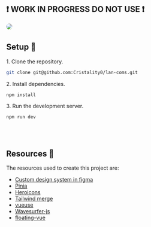## ❗ WORK IN PROGRESS DO NOT USE ❗
<image src="src/assets/images/thumbnail.png" style="border-radius:16px;margin-bottom:5px;"/>

## Setup 🔧

<p>1. Clone the repository.</p>

```bash
git clone git@github.com:Cristality0/lan-coms.git
```

<p>2. Install dependencies.</p>

```bash
npm install
```

<p>3. Run the development server.</p>

```bash
npm run dev
```

<br/>
<br/>

## Resources 📙

<p>The resources used to create this project are:</p>

- <a href="https://www.figma.com/file/P4anyRLoN2NNhDicfFUcqi/Avian-Messaging?node-id=2%3A4">Custom design system in figma</a>
- <a href="https://pinia.vuejs.org/">Pinia</a>
- <a href="https://heroicons.com/">Heroicons</a>
- <a href="https://github.com/dcastil/tailwind-merge">Tailwind merge</a>
- <a href="https://vueuse.org/">vueuse</a>
- <a href="https://wavesurfer-js.org/">Wavesurfer-js</a>
- <a href="https://github.com/Akryum/floating-vue">floating-vue</a>
